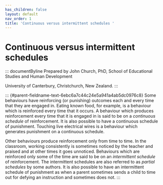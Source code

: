 ```yaml
---
has_children: false
layout: default
nav_order: 1
title: 'Continuous versus intermittent schedules '
---
```

# Continuous versus intermittent schedules 


::: documentByline
Prepared by John Church, PhD, School of Educational Studies and Human
Development

University of Canterbury, Christchurch, New Zealand.
:::

::: {#parent-fieldname-text-6ebc6a7c44c24e5a941a4ab5dc0976c8}
Some behaviours have reinforcing (or punishing) outcomes each and every
time that they are engaged in. Eating known food, for example, is a
behaviour which is reinforced every time that it occurs. A behaviour
which produces reinforcement every time that it is engaged in is said to
be on a *continuous* *schedule* of reinforcement. It is also possible to
have a continuous schedule of punishment. Touching live electrical wires
is a behaviour which generates punishment on a continuous schedule.

Other behaviours produce reinforcement only from time to time. In the
classroom, working consistently is sometimes noticed by the teacher and
praised and at other times it goes unnoticed. Behaviours which are
reinforced only some of the time are said to be on an *intermittent
schedule* of reinforcement. The intermittent schedules are also referred
to as *partial schedules* by some authors. It is also possible to have
an intermittent schedule of punishment as when a parent sometimes sends
a child to time out for defying an instruction and sometimes does not.
:::
